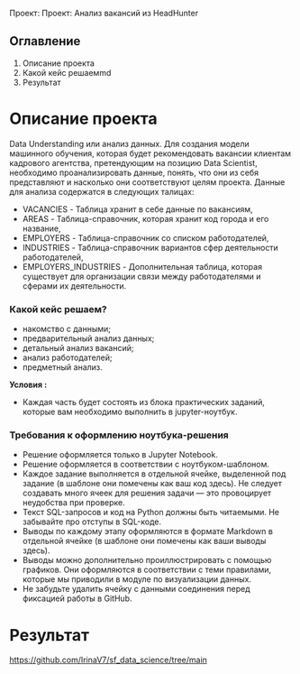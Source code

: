 Проект: Проект: Анализ вакансий из HeadHunter

## Оглавление 
1. Описание проекта
2. Какой кейс решаемmd
3. Результат

# Описание проекта 
Data Understanding или анализ данных.
Для создания модели машинного обучения, которая будет рекомендовать вакансии клиентам кадрового агентства, претендующим на позицию Data Scientist, необходимо проанализировать данные, понять, что они из себя представляют и насколько они соответствуют целям проекта. 
Данные для анализа содержатся в следующих талицах: 
- VACANCIES - Таблица хранит в себе данные по вакансиям,
- AREAS - Таблица-справочник, которая хранит код города и его название,
- EMPLOYERS - Таблица-справочник со списком работодателей,
- INDUSTRIES - Таблица-справочник вариантов сфер деятельности работодателей,
- EMPLOYERS_INDUSTRIES - Дополнительная таблица, которая существует для организации связи между работодателями и сферами их деятельности.
 

### Какой кейс решаем?
- накомство с данными;
- предварительный анализ данных;
- детальный анализ вакансий;
- анализ работодателей;
- предметный анализ.

**Условия :**
- Каждая часть будет состоять из блока практических заданий, которые вам необходимо выполнить в jupyter-ноутбук.



### Требования к оформлению ноутбука-решения
- Решение оформляется только в Jupyter Notebook.
- Решение оформляется в соответствии с ноутбуком-шаблоном.
- Каждое задание выполняется в отдельной ячейке, выделенной под задание (в шаблоне они помечены как ваш код здесь). Не следует создавать много ячеек для решения задачи — это провоцирует неудобства при проверке.
- Текст SQL-запросов и код на Python должны быть читаемыми. Не забывайте про отступы в SQL-коде.
- Выводы по каждому этапу оформляются в формате Markdown в отдельной ячейке (в шаблоне они помечены как ваши выводы здесь).
- Выводы можно дополнительно проиллюстрировать с помощью графиков. Они оформляются в соответствии с теми правилами, которые мы         приводили в модуле по визуализации данных.
- Не забудьте удалить ячейку с данными соединения перед фиксацией работы в GitHub.

# Результат 
https://github.com/IrinaV7/sf_data_science/tree/main

